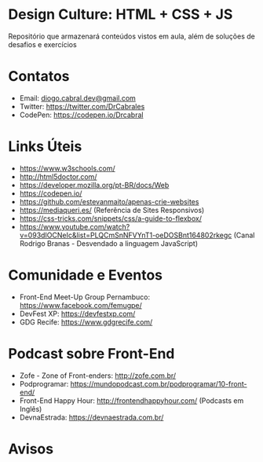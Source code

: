 # Design Culture: HTML + CSS + JS
Repositório que armazenará conteúdos vistos em aula, além de soluções de desafios e exercícios

# Contatos
* Email: diogo.cabral.dev@gmail.com
* Twitter: https://twitter.com/DrCabrales
* CodePen: https://codepen.io/Drcabral

# Links Úteis
* https://www.w3schools.com/
* http://html5doctor.com/
* https://developer.mozilla.org/pt-BR/docs/Web
* https://codepen.io/
* https://github.com/estevanmaito/apenas-crie-websites
* https://mediaqueri.es/ (Referência de Sites Responsivos)
* https://css-tricks.com/snippets/css/a-guide-to-flexbox/
* https://www.youtube.com/watch?v=093dIOCNeIc&list=PLQCmSnNFVYnT1-oeDOSBnt164802rkegc (Canal Rodrigo Branas - Desvendado a linguagem JavaScript)

# Comunidade e Eventos
* Front-End Meet-Up Group Pernambuco: https://www.facebook.com/femugpe/
* DevFest XP: https://devfestxp.com/
* GDG Recife: https://www.gdgrecife.com/

# Podcast sobre Front-End
* Zofe - Zone of Front-enders: http://zofe.com.br/
* Podprogramar: https://mundopodcast.com.br/podprogramar/10-front-end/
* Front-End Happy Hour: http://frontendhappyhour.com/ (Podcasts em Inglês)
* DevnaEstrada:	https://devnaestrada.com.br/

# Avisos
